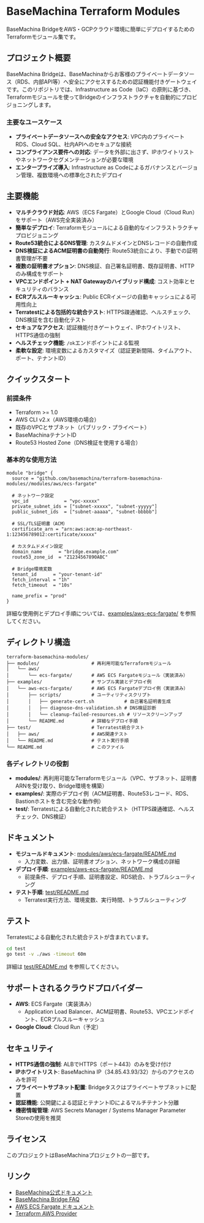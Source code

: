 # BaseMachina Terraform Modules

BaseMachina BridgeをAWS・GCPクラウド環境に簡単にデプロイするためのTerraformモジュール集です。

## プロジェクト概要

BaseMachina Bridgeは、BaseMachinaからお客様のプライベートデータソース（RDS、内部API等）へ安全にアクセスするための認証機能付きゲートウェイです。このリポジトリでは、Infrastructure as Code（IaC）の原則に基づき、Terraformモジュールを使ってBridgeのインフラストラクチャを自動的にプロビジョニングします。

### 主要なユースケース

- **プライベートデータソースへの安全なアクセス**: VPC内のプライベートRDS、Cloud SQL、社内APIへのセキュアな接続
- **コンプライアンス要件への対応**: データを外部に出さず、IPホワイトリストやネットワークセグメンテーションが必要な環境
- **エンタープライズ導入**: Infrastructure as Codeによるガバナンスとバージョン管理、複数環境への標準化されたデプロイ

## 主要機能

- **マルチクラウド対応**: AWS（ECS Fargate）とGoogle Cloud（Cloud Run）をサポート（AWS完全実装済み）
- **簡単なデプロイ**: Terraformモジュールによる自動的なインフラストラクチャプロビジョニング
- **Route53統合によるDNS管理**: カスタムドメインとDNSレコードの自動作成
- **DNS検証によるACM証明書の自動発行**: Route53統合により、手動での証明書管理が不要
- **複数の証明書オプション**: DNS検証、自己署名証明書、既存証明書、HTTPのみ構成をサポート
- **VPCエンドポイント + NAT Gatewayのハイブリッド構成**: コスト効率とセキュリティのバランス
- **ECRプルスルーキャッシュ**: Public ECRイメージの自動キャッシュによる可用性向上
- **Terratestによる包括的な統合テスト**: HTTPS疎通確認、ヘルスチェック、DNS検証を含む自動化テスト
- **セキュアなアクセス**: 認証機能付きゲートウェイ、IPホワイトリスト、HTTPS通信の強制
- **ヘルスチェック機能**: `/ok`エンドポイントによる監視
- **柔軟な設定**: 環境変数によるカスタマイズ（認証更新間隔、タイムアウト、ポート、テナントID）

## クイックスタート

### 前提条件

- Terraform >= 1.0
- AWS CLI v2.x（AWS環境の場合）
- 既存のVPCとサブネット（パブリック・プライベート）
- BaseMachinaテナントID
- Route53 Hosted Zone（DNS検証を使用する場合）

### 基本的な使用方法

```hcl
module "bridge" {
  source = "github.com/basemachina/terraform-basemachina-modules//modules/aws/ecs-fargate"

  # ネットワーク設定
  vpc_id             = "vpc-xxxxx"
  private_subnet_ids = ["subnet-xxxxx", "subnet-yyyyy"]
  public_subnet_ids  = ["subnet-aaaaa", "subnet-bbbbb"]

  # SSL/TLS証明書（ACM）
  certificate_arn = "arn:aws:acm:ap-northeast-1:123456789012:certificate/xxxxx"

  # カスタムドメイン設定
  domain_name      = "bridge.example.com"
  route53_zone_id  = "Z1234567890ABC"

  # Bridge環境変数
  tenant_id      = "your-tenant-id"
  fetch_interval = "1h"
  fetch_timeout  = "10s"

  name_prefix = "prod"
}
```

詳細な使用例とデプロイ手順については、[examples/aws-ecs-fargate/](examples/aws-ecs-fargate/) を参照してください。

## ディレクトリ構造

```
terraform-basemachina-modules/
├── modules/                   # 再利用可能なTerraformモジュール
│   └── aws/
│       └── ecs-fargate/       # AWS ECS Fargateモジュール（実装済み）
├── examples/                  # サンプル実装とデプロイ例
│   └── aws-ecs-fargate/       # AWS ECS Fargateデプロイ例（実装済み）
│       ├── scripts/           # ユーティリティスクリプト
│       │   ├── generate-cert.sh           # 自己署名証明書生成
│       │   ├── diagnose-dns-validation.sh # DNS検証診断
│       │   └── cleanup-failed-resources.sh # リソースクリーンアップ
│       └── README.md          # 詳細なデプロイ手順
├── test/                      # Terratest統合テスト
│   ├── aws/                   # AWS関連テスト
│   └── README.md              # テスト実行手順
└── README.md                  # このファイル
```

### 各ディレクトリの役割

- **modules/**: 再利用可能なTerraformモジュール（VPC、サブネット、証明書ARNを受け取り、Bridge環境を構築）
- **examples/**: 実際のデプロイ例（ACM証明書、Route53レコード、RDS、Bastionホストを含む完全な動作例）
- **test/**: Terratestによる自動化された統合テスト（HTTPS疎通確認、ヘルスチェック、DNS検証）

## ドキュメント

- **モジュールドキュメント**: [modules/aws/ecs-fargate/README.md](modules/aws/ecs-fargate/README.md)
  - 入力変数、出力値、証明書オプション、ネットワーク構成の詳細
- **デプロイ手順**: [examples/aws-ecs-fargate/README.md](examples/aws-ecs-fargate/README.md)
  - 前提条件、デプロイ手順、証明書設定、RDS統合、トラブルシューティング
- **テスト手順**: [test/README.md](test/README.md)
  - Terratest実行方法、環境変数、実行時間、トラブルシューティング

## テスト

Terratestによる自動化された統合テストが含まれています。

```bash
cd test
go test -v ./aws -timeout 60m
```

詳細は [test/README.md](test/README.md) を参照してください。

## サポートされるクラウドプロバイダー

- **AWS**: ECS Fargate（実装済み）
  - Application Load Balancer、ACM証明書、Route53、VPCエンドポイント、ECRプルスルーキャッシュ
- **Google Cloud**: Cloud Run（予定）

## セキュリティ

- **HTTPS通信の強制**: ALBでHTTPS（ポート443）のみを受け付け
- **IPホワイトリスト**: BaseMachina IP（34.85.43.93/32）からのアクセスのみを許可
- **プライベートサブネット配置**: Bridgeタスクはプライベートサブネットに配置
- **認証機能**: 公開鍵による認証とテナントIDによるマルチテナント分離
- **機密情報管理**: AWS Secrets Manager / Systems Manager Parameter Storeの使用を推奨

## ライセンス

このプロジェクトはBaseMachinaプロジェクトの一部です。

## リンク

- [BaseMachina公式ドキュメント](https://docs.basemachina.com/)
- [BaseMachina Bridge FAQ](https://docs.basemachina.com/faq/what_is_bridge/)
- [AWS ECS Fargate ドキュメント](https://docs.aws.amazon.com/ja_jp/AmazonECS/latest/developerguide/AWS_Fargate.html)
- [Terraform AWS Provider](https://registry.terraform.io/providers/hashicorp/aws/latest/docs)
